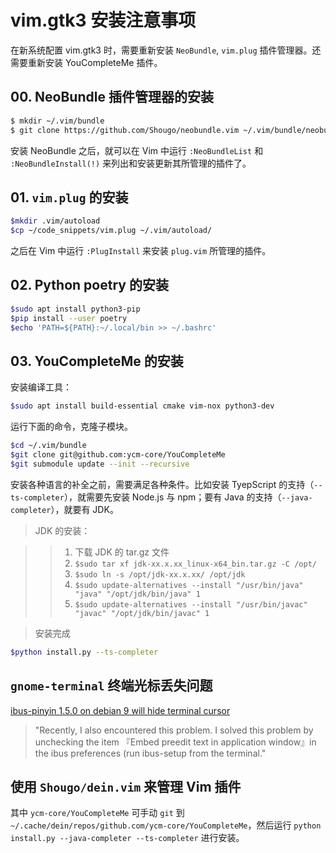 # vim.gtk3 安装注意事项

在新系统配置 vim.gtk3 时，需要重新安装 `NeoBundle`, `vim.plug` 插件管理器。还需要重新安装 YouCompleteMe 插件。

## 00. NeoBundle 插件管理器的安装

```bash
$ mkdir ~/.vim/bundle
$ git clone https://github.com/Shougo/neobundle.vim ~/.vim/bundle/neobundle.vim
```

安装 NeoBundle 之后，就可以在 Vim 中运行 `:NeoBundleList` 和 `:NeoBundleInstall(!)` 来列出和安装更新其所管理的插件了。

## 01. `vim.plug` 的安装

```bash
$mkdir .vim/autoload
$cp ~/code_snippets/vim.plug ~/.vim/autoload/
```

之后在 Vim 中运行 `:PlugInstall` 来安装 `plug.vim` 所管理的插件。

## 02. Python poetry 的安装

```bash
$sudo apt install python3-pip
$pip install --user poetry
$echo 'PATH=${PATH}:~/.local/bin >> ~/.bashrc'
```

## 03. YouCompleteMe 的安装

安装编译工具：

```bash
$sudo apt install build-essential cmake vim-nox python3-dev
```

运行下面的命令，克隆子模块。

```bash
$cd ~/.vim/bundle
$git clone git@github.com:ycm-core/YouCompleteMe
$git submodule update --init --recursive
```

安装各种语言的补全之前，需要满足各种条件。比如安装 TyepScript 的支持（`--ts-completer`），就需要先安装 Node.js 与 npm；要有 Java 的支持（`--java-completer`），就要有 JDK。

> JDK 的安装：

>> 1. 下载 JDK 的 tar.gz 文件
>> 2. `$sudo tar xf jdk-xx.x.xx_linux-x64_bin.tar.gz -C /opt/`
>> 3. `$sudo ln -s /opt/jdk-xx.x.xx/ /opt/jdk`
>> 4. `$sudo update-alternatives --install "/usr/bin/java" "java" "/opt/jdk/bin/java" 1`
>> 5. `$sudo update-alternatives --install "/usr/bin/javac" "javac" "/opt/jdk/bin/javac" 1`

> 安装完成

```bash
$python install.py --ts-completer
```

## `gnome-terminal` 终端光标丢失问题

[ibus-pinyin 1.5.0 on debian 9 will hide terminal cursor](https://github.com/phuang/ibus-pinyin/issues/11)

> "Recently, I also encountered this problem. I solved this problem by unchecking the item 『Embed preedit text in application window』in the ibus preferences (run ibus-setup from the terminal."

## 使用 `Shougo/dein.vim` 来管理 Vim 插件

其中 `ycm-core/YouCompleteMe` 可手动 `git` 到 `~/.cache/dein/repos/github.com/ycm-core/YouCompleteMe`，然后运行 `python install.py --java-completer --ts-completer` 进行安装。
